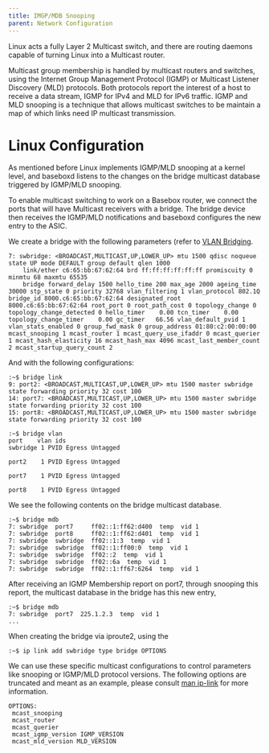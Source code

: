 ```yaml
---
title: IMGP/MDB Snooping
parent: Network Configuration
---
```


Linux acts a fully Layer 2 Multicast switch, and there are routing daemons capable of turning Linux into a Multicast router.

Multicast group membership is handled by multicast routers and switches, using the Internet Group Management Protocol (IGMP) or Multicast Listener Discovery (MLD) protocols.  Both protocols report the interest of a host to receive a data stream, IGMP for IPv4 and MLD for IPv6 traffic. IGMP and MLD snooping is a technique that allows multicast switches to be maintain a map of which links need IP multicast transmission.

# Linux Configuration

As mentioned before Linux implements IGMP/MLD snooping at a kernel level, and baseboxd listens to the changes on the bridge multicast database triggered by IGMP/MLD snooping.

To enable multicast switching to work on a Basebox router, we connect the ports that will have Multicast receivers with a bridge. The bridge device then receives the IGMP/MLD notifications and baseboxd configures the new entry to the ASIC.

We create a bridge with the following parameters (refer to [VLAN Bridging](network_configuration/vlan_bridging.html#vlan-bridging-8021q).

```
7: swbridge: <BROADCAST,MULTICAST,UP,LOWER_UP> mtu 1500 qdisc noqueue state UP mode DEFAULT group default qlen 1000
    link/ether c6:65:bb:67:62:64 brd ff:ff:ff:ff:ff:ff promiscuity 0 minmtu 68 maxmtu 65535 
    bridge forward_delay 1500 hello_time 200 max_age 2000 ageing_time 30000 stp_state 0 priority 32768 vlan_filtering 1 vlan_protocol 802.1Q bridge_id 8000.c6:65:bb:67:62:64 designated_root 8000.c6:65:bb:67:62:64 root_port 0 root_path_cost 0 topology_change 0 topology_change_detected 0 hello_timer    0.00 tcn_timer    0.00 topology_change_timer    0.00 gc_timer   66.56 vlan_default_pvid 1 vlan_stats_enabled 0 group_fwd_mask 0 group_address 01:80:c2:00:00:00 mcast_snooping 1 mcast_router 1 mcast_query_use_ifaddr 0 mcast_querier 1 mcast_hash_elasticity 16 mcast_hash_max 4096 mcast_last_member_count 2 mcast_startup_query_count 2
```

And with the following configurations:

```
:~$ bridge link
9: port2: <BROADCAST,MULTICAST,UP,LOWER_UP> mtu 1500 master swbridge state forwarding priority 32 cost 100 
14: port7: <BROADCAST,MULTICAST,UP,LOWER_UP> mtu 1500 master swbridge state forwarding priority 32 cost 100 
15: port8: <BROADCAST,MULTICAST,UP,LOWER_UP> mtu 1500 master swbridge state forwarding priority 32 cost 100 

:~$ bridge vlan
port    vlan ids
swbridge 1 PVID Egress Untagged

port2    1 PVID Egress Untagged

port7    1 PVID Egress Untagged

port8    1 PVID Egress Untagged
```

We see the following contents on the bridge multicast database.

```
:~$ bridge mdb
7: swbridge  port7     ff02::1:ff62:d400  temp  vid 1
7: swbridge  port8     ff02::1:ff62:d401  temp  vid 1
7: swbridge  swbridge  ff02::1:3  temp  vid 1
7: swbridge  swbridge  ff02::1:ff00:0  temp  vid 1
7: swbridge  swbridge  ff02::2  temp  vid 1
7: swbridge  swbridge  ff02::6a  temp  vid 1
7: swbridge  swbridge  ff02::1:ff67:6264  temp  vid 1
```

After receiving an IGMP Membership report on port7, through snooping this report, the multicast database in the bridge has this new entry,
```
:~$ bridge mdb
7: swbridge  port7  225.1.2.3  temp  vid 1
...
```
When creating the bridge via iproute2, using the 

```
:~$ ip link add swbridge type bridge OPTIONS
```

We can use these specific multicast configurations to control parameters like snooping or IGMP/MLD protocol versions. The following options are truncated and meant as an example, please consult [man ip-link](https://www.systutorials.com/docs/linux/man/8-ip-link/) for more information.

```
OPTIONS:
 mcast_snooping 
 mcast_router 
 mcast_querier 
 mcast_igmp_version IGMP_VERSION
 mcast_mld_version MLD_VERSION
```
